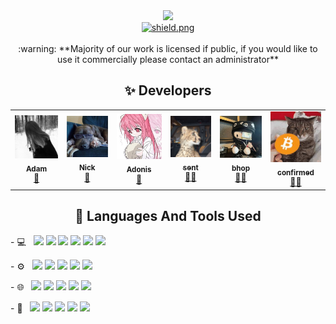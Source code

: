 <div align=center>
<center><a href="https://discord.gg/pretendbot"><img src="https://media.discordapp.net/attachments/1183437754231685261/1228995052752207924/pretend-gh-white.png?ex=662e11d6&is=661b9cd6&hm=47b913ae1dd9d0a55c9aa097f0d62f14c14658d8c7d15925e777fadf97c87601&=&format=webp&quality=lossless"></img></a></center>
</div>
<div align=center>
  <a href="https://github.com/PretendServices">
    <img src="https://komarev.com/ghpvc/?username=PretendServices" alt="shield.png">
  </a>

<br />
<br />

<center>:warning: **Majority of our work is licensed if public, if you would like to use it commercially please contact an administrator**</center>

## ✨ Developers

<table>
  <tr>
    <td align="center">
      <a href="https://pretend.best">
        <img src="https://raw.githubusercontent.com/PretendServices/.github/main/media/adam.png" width="100px;" alt="Adam">
        <br />
        <sub><b>Adam</b></sub>
        </img>
      </a>
      <br />
      <a href="https://github.com/adammbh" title="Owner">👑</a>
    </td>
        <td align="center">
      <a href="https://pretend.best">
        <img src="https://raw.githubusercontent.com/PretendServices/.github/main/media/nick.png" width="100px;" alt="Nick">
        <br />
        <sub><b>Nick</b></sub>
        </img>
      </a>
      <br />
      <a href="https://github.com/830008" title="Owner">👑</a>
    </td>
    <td align="center">
      <a href="https://github.com/qrscann">
        <img src="https://raw.githubusercontent.com/PretendServices/.github/main/media/adonis.png" width="100px;" alt="Nick">
        <br />
        <sub><b>Adonis</b></sub>
        </img>
      </a>
      <br />
      <a href="https://github.com/qrscann" title="Manager">💼</a>
    </td>
    <td align="center">
      <a href="https://github.com/4pfshaun">
        <img src="https://raw.githubusercontent.com/PretendServices/.github/main/media/sent.png" width="100px;" alt="Nick">
        <br />
        <sub><b>sent</b></sub>
        </img>
      </a>
      <br />
      <a href="https://github.com/4pfshaun" title="Developer">👨‍💻</a>
    </td>
    <td align="center">
      <a href="https://e-z.bio/bhop">
        <img src="https://raw.githubusercontent.com/PretendServices/.github/main/media/bhop.png" width="100px;" alt="Nick">
        <br />
        <sub><b>bhop</b></sub>
        </img>
      </a>
      <br />
      <a href="https://github.com/prettylittlelies" title="Developer">👨‍💻</a>
    </td>
    <td align="center">
      <a href="https://github.com/Euro-pol">
        <img src="https://raw.githubusercontent.com/PretendServices/.github/main/media/confirmed.png" width="100px;" alt="Nick">
        <br />
        <sub><b>confirmed</b></sub>
        </img>
      </a>
      <br />
      <a href="https://github.com/Euro-pol" title="Developer">👨‍💻</a>
    </td>
  </tr>
</table>

## 💫 Languages And Tools Used
<p align="left">- 💻 &nbsp;
<code><img height="20" src="https://img.shields.io/badge/python-3670A0?style=for-the-badge&logo=python&logoColor=ffdd54"></code>
<code><img height="20" src="https://img.shields.io/badge/typescript-%23007ACC.svg?style=for-the-badge&logo=typescript&logoColor=white"></code>
<code><img height="20" src="https://img.shields.io/badge/javascript-%23323330.svg?style=for-the-badge&logo=javascript&logoColor=%23F7DF1E"></code>
<code><img height="20" src="https://img.shields.io/badge/react-%2320232a.svg?style=for-the-badge&logo=react&logoColor=%2361DAFB"></code>
<code><img height="20" src="https://img.shields.io/badge/Next-black?style=for-the-badge&logo=next.js&logoColor=white"></code>
<code><img height="20" src="https://img.shields.io/badge/node.js-6DA55F?style=for-the-badge&logo=node.js&logoColor=white"></code>
</p>

<p align="left">- ⚙️ &nbsp;
<code><img height="20" src="https://img.shields.io/badge/github-%23121011.svg?style=for-the-badge&logo=github&logoColor=white"></code>
<code><img height="20" src="https://img.shields.io/badge/git-%23F05033.svg?style=for-the-badge&logo=git&logoColor=white"></code>
<code><img height="20" src="https://img.shields.io/badge/NPM-%23CB3837.svg?style=for-the-badge&logo=npm&logoColor=white"></code>
<code><img height="20" src="https://img.shields.io/badge/redis-%23DD0031.svg?style=for-the-badge&logo=redis&logoColor=white"></code>
<code><img height="20" src="https://img.shields.io/badge/Canva-%2300C4CC.svg?style=for-the-badge&logo=Canva&logoColor=white"></code>
</p>

<p align="left">- 🌐 &nbsp;
<code><img height="20" src="https://img.shields.io/badge/react-%2320232a.svg?style=for-the-badge&logo=react&logoColor=%2361DAFB"></code>
<code><img height="20" src="https://img.shields.io/badge/Next-black?style=for-the-badge&logo=next.js&logoColor=white"></code>
<code><img height="20" src="https://img.shields.io/badge/html5-%23E34F26.svg?style=for-the-badge&logo=html5&logoColor=white"></code>
<code><img height="20" src="https://img.shields.io/badge/css3-%231572B6.svg?style=for-the-badge&logo=css3&logoColor=white"></code>
<code><img height="20" src="https://img.shields.io/badge/tailwindcss-%2338B2AC.svg?style=for-the-badge&logo=tailwind-css&logoColor=white"></code>
</p>

<p align="left">- 💾 &nbsp;
<code><img height="20" src="https://img.shields.io/badge/postgres-%23316192.svg?style=for-the-badge&logo=postgresql&logoColor=white"></code>
<code><img height="20" src="https://img.shields.io/badge/MongoDB-%234ea94b.svg?style=for-the-badge&logo=mongodb&logoColor=white"></code>
<code><img height="20" src="https://img.shields.io/badge/mysql-4479A1.svg?style=for-the-badge&logo=mysql&logoColor=white"></code>
<code><img height="20" src="https://img.shields.io/badge/PostHog-000?logo=posthog&logoColor=fff&style=flat"></code>
<code><img height="20" src="https://img.shields.io/badge/datadog-%23632CA6.svg?style=for-the-badge&logo=datadog&logoColor=white"></code>
</p>


</div>
